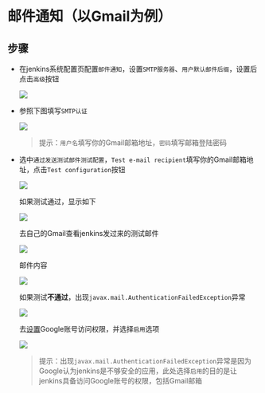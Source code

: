 # 邮件通知（以Gmail为例）

## 步骤
- 在jenkins系统配置页配置`邮件通知`，设置`SMTP服务器`、`用户默认邮件后缀`，设置后点击`高级`按钮
  
  ![][emailBase]

- 参照下图填写`SMTP认证`
  
  ![][emailAdvance]

  > 提示：`用户名`填写你的Gmail邮箱地址，`密码`填写邮箱登陆密码

- 选中`通过发送测试邮件测试配置`，`Test e-mail recipient`填写你的Gmail邮箱地址，点击`Test configuration`按钮
  
  ![][emailTest]

  如果测试通过，显示如下
    
  ![][successEmailTest]

  去自己的Gmail查看jenkins发过来的测试邮件

  ![][checkEmail]

  邮件内容

  ![][checkEmailDetail]

  如果测试**不通过**，出现`javax.mail.AuthenticationFailedException`异常
      
  ![][errorEmailTest]

  去[设置](https://www.google.com/settings/security/lesssecureapps)Google账号访问权限，并选择`启用`选项

  ![][editGoogleAccess]

  > 提示：出现`javax.mail.AuthenticationFailedException`异常是因为Google认为jenkins是不够安全的应用，此处选择`启用`的目的是让jenkins具备访问Google账号的权限，包括Gmail邮箱

[emailBase]: https://raw.githubusercontent.com/blackstone86/learn-jenkins/master/assets/email_base.png
[emailAdvance]: https://raw.githubusercontent.com/blackstone86/learn-jenkins/master/assets/email_advance.png
[emailTest]: https://raw.githubusercontent.com/blackstone86/learn-jenkins/master/assets/email_test.png
[successEmailTest]: https://raw.githubusercontent.com/blackstone86/learn-jenkins/master/assets/success_email_test.png
[checkEmail]: https://raw.githubusercontent.com/blackstone86/learn-jenkins/master/assets/check_email.png
[checkEmailDetail]: https://raw.githubusercontent.com/blackstone86/learn-jenkins/master/assets/check_email_detail.png
[errorEmailTest]: https://raw.githubusercontent.com/blackstone86/learn-jenkins/master/assets/error_email_test.png
[editGoogleAccess]: https://raw.githubusercontent.com/blackstone86/learn-jenkins/master/assets/edit_google_access.png

